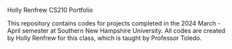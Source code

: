 Holly Renfrew CS210 Portfolio

This repository contains codes for projects completed in the 2024 March - April semester 
at Southern New Hampshire University. All codes are created by Holly Renfrew for this class, 
which is taught by Professor Toledo.
